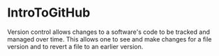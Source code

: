 # IntroToGitHub
Version control allows changes to a software's code to be tracked and managed over time. This allows one to see and make changes for a file version and to revert a file to an earlier version.
